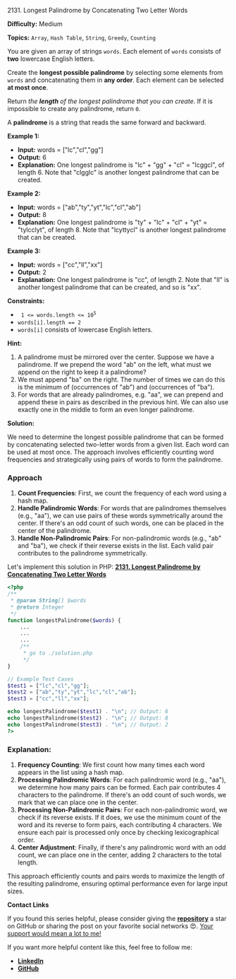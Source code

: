 2131\. Longest Palindrome by Concatenating Two Letter Words

**Difficulty:** Medium

**Topics:** `Array`, `Hash Table`, `String`, `Greedy`, `Counting`

You are given an array of strings `words`. Each element of `words` consists of **two** lowercase English letters.

Create the **longest possible palindrome** by selecting some elements from `words` and concatenating them in **any order**. Each element can be selected **at most once**.

Return _the **length** of the longest palindrome that you can create_. If it is impossible to create any palindrome, return `0`.

A **palindrome** is a string that reads the same forward and backward.

**Example 1:**

- **Input:** words = ["lc","cl","gg"]
- **Output:** 6
- **Explanation:** One longest palindrome is "lc" + "gg" + "cl" = "lcggcl", of length 6.
  Note that "clgglc" is another longest palindrome that can be created.

**Example 2:**

- **Input:** words = ["ab","ty","yt","lc","cl","ab"]
- **Output:** 8
- **Explanation:** One longest palindrome is "ty" + "lc" + "cl" + "yt" = "tylcclyt", of length 8.
  Note that "lcyttycl" is another longest palindrome that can be created.


**Example 3:**

- **Input:** words = ["cc","ll","xx"]
- **Output:** 2
- **Explanation:** One longest palindrome is "cc", of length 2.
  Note that "ll" is another longest palindrome that can be created, and so is "xx".



**Constraints:**

- <code> 1 <= words.length <= 10<sup>5</sup></code>
- `words[i].length == 2`
- `words[i]` consists of lowercase English letters.


**Hint:**
1. A palindrome must be mirrored over the center. Suppose we have a palindrome. If we prepend the word "ab" on the left, what must we append on the right to keep it a palindrome?
2. We must append "ba" on the right. The number of times we can do this is the minimum of (occurrences of "ab") and (occurrences of "ba").
3. For words that are already palindromes, e.g. "aa", we can prepend and append these in pairs as described in the previous hint. We can also use exactly one in the middle to form an even longer palindrome.



**Solution:**

We need to determine the longest possible palindrome that can be formed by concatenating selected two-letter words from a given list. Each word can be used at most once. The approach involves efficiently counting word frequencies and strategically using pairs of words to form the palindrome.

### Approach
1. **Count Frequencies**: First, we count the frequency of each word using a hash map.
2. **Handle Palindromic Words**: For words that are palindromes themselves (e.g., "aa"), we can use pairs of these words symmetrically around the center. If there's an odd count of such words, one can be placed in the center of the palindrome.
3. **Handle Non-Palindromic Pairs**: For non-palindromic words (e.g., "ab" and "ba"), we check if their reverse exists in the list. Each valid pair contributes to the palindrome symmetrically.

Let's implement this solution in PHP: **[2131. Longest Palindrome by Concatenating Two Letter Words](https://github.com/mah-shamim/leet-code-in-php/tree/main/algorithms/002131-longest-palindrome-by-concatenating-two-letter-words/solution.php)**

```php
<?php
/**
 * @param String[] $words
 * @return Integer
 */
function longestPalindrome($words) {
    ...
    ...
    ...
    /**
     * go to ./solution.php
     */
}

// Example Test Cases
$test1 = ["lc","cl","gg"];
$test2 = ["ab","ty","yt","lc","cl","ab"];
$test3 = ["cc","ll","xx"];

echo longestPalindrome($test1) . "\n"; // Output: 6
echo longestPalindrome($test2) . "\n"; // Output: 8
echo longestPalindrome($test3) . "\n"; // Output: 2
?>
```

### Explanation:

1. **Frequency Counting**: We first count how many times each word appears in the list using a hash map.
2. **Processing Palindromic Words**: For each palindromic word (e.g., "aa"), we determine how many pairs can be formed. Each pair contributes 4 characters to the palindrome. If there's an odd count of such words, we mark that we can place one in the center.
3. **Processing Non-Palindromic Pairs**: For each non-palindromic word, we check if its reverse exists. If it does, we use the minimum count of the word and its reverse to form pairs, each contributing 4 characters. We ensure each pair is processed only once by checking lexicographical order.
4. **Center Adjustment**: Finally, if there's any palindromic word with an odd count, we can place one in the center, adding 2 characters to the total length.

This approach efficiently counts and pairs words to maximize the length of the resulting palindrome, ensuring optimal performance even for large input sizes.

**Contact Links**

If you found this series helpful, please consider giving the **[repository](https://github.com/mah-shamim/leet-code-in-php)** a star on GitHub or sharing the post on your favorite social networks 😍. [Your support would mean a lot to me!](https://isolatedcompliments.com/v09uayg6h?key=a647d02f1aafcddaf10536d7cd00bd7c)

If you want more helpful content like this, feel free to follow me:

- **[LinkedIn](https://www.linkedin.com/in/arifulhaque/)**
- **[GitHub](https://github.com/mah-shamim)**
